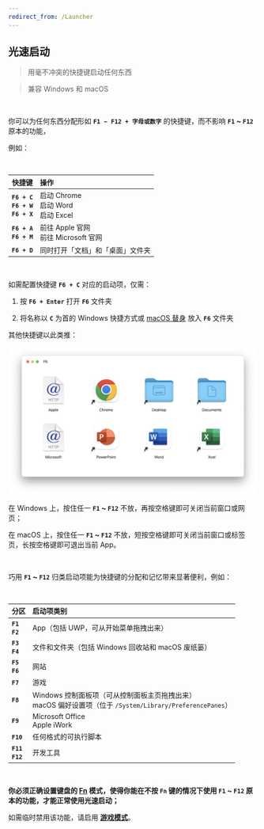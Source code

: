 ```yaml
---
redirect_from: /Launcher
---
```


## 光速启动

> 用毫不冲突的快捷键启动任何东西

> 兼容 Windows 和 macOS

<br>

你可以为任何东西分配形如 **`F1 ~ F12 + 字母或数字`** 的快捷键，而不影响 **`F1` ~ `F12`** 原本的功能，

例如：

<br>

|                    快捷键                    | 操作                                    |
| :------------------------------------------: | :-------------------------------------- |
| **`F6 + C`**<br>**`F6 + W`**<br>**`F6 + X`** | 启动 Chrome<br>启动 Word <br>启动 Excel |
|         **`F6 + A`**<br>**`F6 + M`**         | 前往 Apple 官网<br>前往 Microsoft 官网  |
|                 **`F6 + D`**                 | 同时打开「文档」和「桌面」文件夹        |

<br>

如需配置快捷键 **`F6 + C`** 对应的启动项，仅需：

1. 按 **`F6 + Enter`** 打开 **`F6`** 文件夹

2. 将名称以 **`C`** 为首的 Windows 快捷方式或 [macOS 替身](https://support.apple.com/zh-cn/guide/mac-help/mchlp1046/mac) 放入 **`F6`** 文件夹

其他快捷键以此类推：

![光速启动](/macOS.png)

在 Windows 上，按住任一 **`F1` ~ `F12`** 不放，再按空格键即可关闭当前窗口或网页；

在 macOS 上，按住任一 **`F1` ~ `F12`** 不放，短按空格键即可关闭当前窗口或标签页，长按空格键即可退出当前 App。

<br>

巧用 **`F1` ~ `F12`** 归类启动项能为快捷键的分配和记忆带来显著便利，例如：

<br>

| 分区                   | 启动项类别                                                                                                   |
| :--------------------- | :----------------------------------------------------------------------------------------------------------- |
| **`F1`**<br>**`F2`**   | App（包括 UWP，可从开始菜单拖拽出来）                                                                        |
| **`F3`**<br>**`F4`**   | 文件和文件夹（包括 Windows 回收站和 macOS 废纸篓）                                                           |
| **`F5`**<br>**`F6`**   | 网站                                                                                                         |
| **`F7`**               | 游戏                                                                                                         |
| **`F8`**               | Windows 控制面板项（可从控制面板主页拖拽出来）<br>macOS 偏好设置项（位于 `/System/Library/PreferencePanes`） |
| **`F9`**               | Microsoft Office<br>Apple iWork                                                                              |
| **`F10`**              | 任何格式的可执行脚本                                                                                         |
| **`F11`**<br>**`F12`** | 开发工具                                                                                                     |

<br>

**你必须正确设置键盘的 [Fn](https://www.baidu.com/s?wd=Fn键) 模式，使得你能在不按 `Fn` 键的情况下使用 `F1` ~ `F12` 原本的功能，才能正常使用光速启动；**

如需临时禁用该功能，请启用 [**游戏模式**](/game)。
